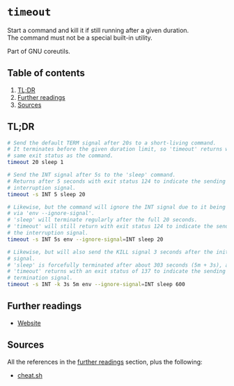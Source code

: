 # `timeout`

Start a command and kill it if still running after a given duration.<br/>
The command must not be a special built-in utility.

Part of GNU coreutils.

## Table of contents <!-- omit in toc -->

1. [TL;DR](#tldr)
1. [Further readings](#further-readings)
1. [Sources](#sources)

## TL;DR

```sh
# Send the default TERM signal after 20s to a short-living command.
# It terminates before the given duration limit, so 'timeout' returns with the
# same exit status as the command.
timeout 20 sleep 1

# Send the INT signal after 5s to the 'sleep' command.
# Returns after 5 seconds with exit status 124 to indicate the sending of the
# interruption signal.
timeout -s INT 5 sleep 20

# Likewise, but the command will ignore the INT signal due to it being started
# via 'env --ignore-signal'.
# 'sleep' will terminate regularly after the full 20 seconds.
# 'timeout' will still return with exit status 124 to indicate the sending of
# the interruption signal.
timeout -s INT 5s env --ignore-signal=INT sleep 20

# Likewise, but will also send the KILL signal 3 seconds after the initial INT
# signal.
# 'sleep' is forcefully terminated after about 303 seconds (5m + 3s), and
# 'timeout' returns with an exit status of 137 to indicate the sending of the
# termination signal.
timeout -s INT -k 3s 5m env --ignore-signal=INT sleep 600
```

## Further readings

- [Website]

## Sources

All the references in the [further readings] section, plus the following:

- [cheat.sh]

<!--
  references
  -->

<!-- upstream -->
[website]: https://www.gnu.org/software/coreutils/timeout

<!-- article sections -->
[further readings]: #further-readings

<!-- knowledge base -->
<!-- others -->
[cheat.sh]: https://cheat.sh/timeout
